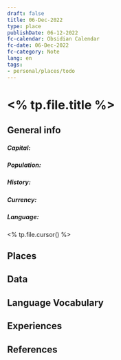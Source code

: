 ```yaml
---
draft: false
title: 06-Dec-2022
type: place
publishDate: 06-12-2022
fc-calendar: Obsidian Calendar
fc-date: 06-Dec-2022
fc-category: Note
lang: en
tags:
- personal/places/todo
---
```



# <% tp.file.title %>


## General info
##### Capital:
##### Population:
##### History: 
##### Currency: 
##### Language: 


 <% tp.file.cursor() %>

## Places

## Data

## Language Vocabulary

 
## Experiences


## References
